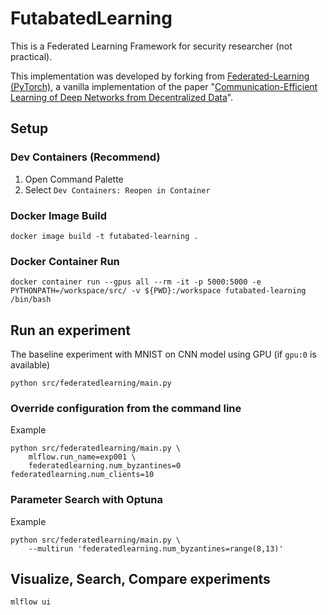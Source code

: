 # FutabatedLearning

This is a Federated Learning Framework for security researcher (not practical).

This implementation was developed by forking from [Federated-Learning (PyTorch)](https://github.com/AshwinRJ/Federated-Learning-PyTorch), a vanilla implementation of the paper "[Communication-Efficient Learning of Deep Networks from Decentralized Data](https://arxiv.org/abs/1602.05629)".

## Setup

### Dev Containers (Recommend)

1. Open Command Palette
2. Select `Dev Containers: Reopen in Container`

### Docker Image Build

```
docker image build -t futabated-learning .
```

### Docker Container Run

```
docker container run --gpus all --rm -it -p 5000:5000 -e PYTHONPATH=/workspace/src/ -v ${PWD}:/workspace futabated-learning /bin/bash
```

## Run an experiment

The baseline experiment with MNIST on CNN model using GPU (if `gpu:0` is available)

```
python src/federatedlearning/main.py
```

### Override configuration from the command line

Example

```
python src/federatedlearning/main.py \
    mlflow.run_name=exp001 \
    federatedlearning.num_byzantines=0 federatedlearning.num_clients=10
```

### Parameter Search with Optuna

Example

```
python src/federatedlearning/main.py \
    --multirun 'federatedlearning.num_byzantines=range(8,13)'
```

## Visualize, Search, Compare experiments

```
mlflow ui
```
